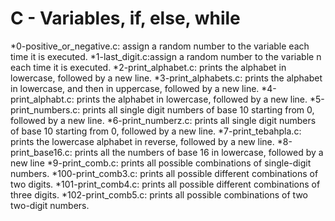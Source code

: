 # C - Variables, if, else, while
*0-positive_or_negative.c: assign a random number to the variable each time it is executed. 
*1-last_digit.c:assign a random number to the variable n each time it is executed.
*2-print_alphabet.c: prints the alphabet in lowercase, followed by a new line.
*3-print_alphabets.c: prints the alphabet in lowercase, and then in uppercase, followed by a new line.
*4-print_alphabt.c: prints the alphabet in lowercase, followed by a new line.
*5-print_numbers.c: prints all single digit numbers of base 10 starting from 0, followed by a new line.
*6-print_numberz.c: prints all single digit numbers of base 10 starting from 0, followed by a new line.
*7-print_tebahpla.c: prints the lowercase alphabet in reverse, followed by a new line.
*8-print_base16.c: prints all the numbers of base 16 in lowercase, followed by a new line
*9-print_comb.c: prints all possible combinations of single-digit numbers.
*100-print_comb3.c: prints all possible different combinations of two digits.
*101-print_comb4.c: prints all possible different combinations of three digits.
*102-print_comb5.c: prints all possible combinations of two two-digit numbers.
